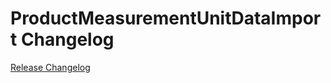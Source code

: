 # ProductMeasurementUnitDataImport Changelog

[Release Changelog](https://github.com/spryker/product-measurement-unit-data-import/releases)
